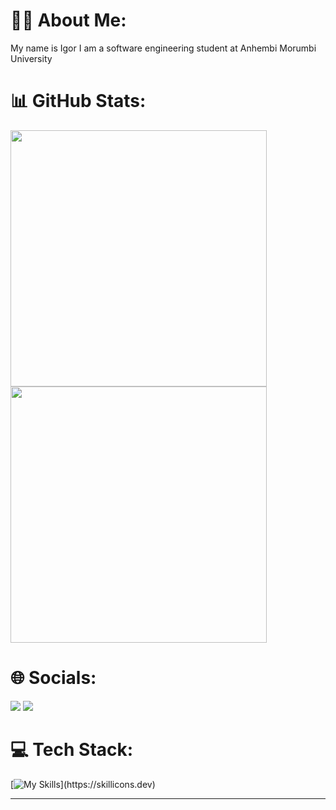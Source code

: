 # 👨‍💻 About Me:
My name is Igor I am a software engineering student at Anhembi Morumbi University


 # 📊 GitHub Stats:
 <div align="left">
 <img width="410px" src="https://github-readme-stats.vercel.app/api?username=Igorrmoura&theme=midnight-purple&hide_border=true&include_all_commits=false&count_private=false"/>
 <img width="410px" src="https://github-readme-stats-sigma-five.vercel.app/api/top-langs/?username=Igorrmoura&theme=midnight-purple&hide_border=true&&layout=compact"/>
</div>

# 🌐 Socials:
<div> 
  <a href="https://www.instagram.com/igorr_mouraa/" target="_blank"><img src="https://img.shields.io/badge/-Instagram-%23E4405F?style=for-the-badge&logo=instagram&logoColor=white" target="_blank"></a>
  <a href="https://www.linkedin.com/in/igor-moura-3524002ba/" target="_blank"><img src="https://img.shields.io/badge/-LinkedIn-%230077B5?style=for-the-badge&logo=linkedin&logoColor=white" target="_blank"> </a> 
   
 </div>



# 💻 Tech Stack:
[![My Skills](https://skillicons.dev/icons?i=java,html,css,js,)](https://skillicons.dev)

---


<!-- Proudly created with GPRM ( https://gprm.itsvg.in ) -->


<!---
Igorrmoura/Igorrmoura is a ✨ special ✨ repository because its `README.md` (this file) appears on your GitHub profile.
You can click the Preview link to take a look at your changes.
--->
